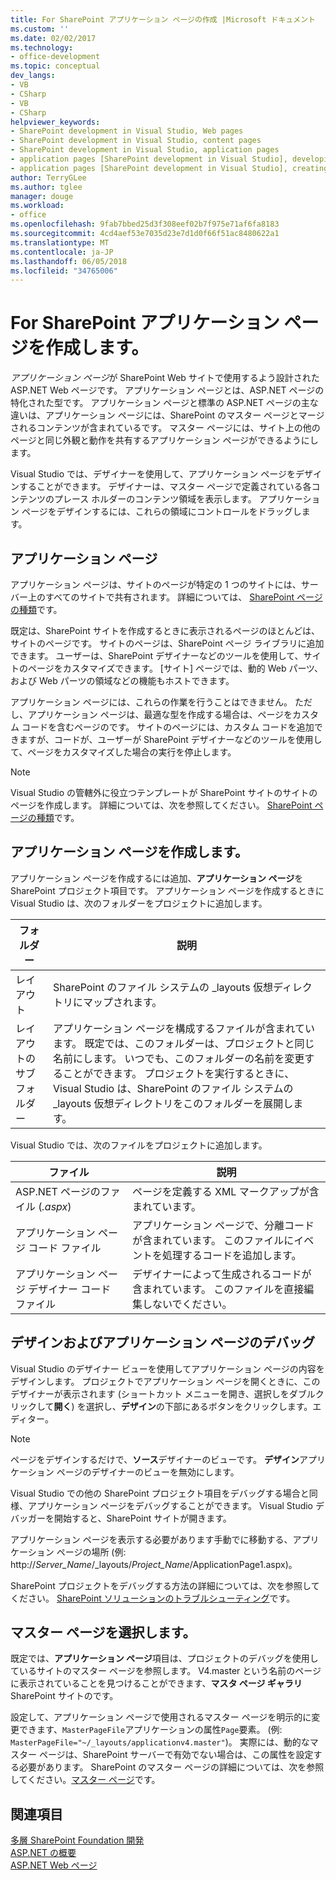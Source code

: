 ```yaml
---
title: For SharePoint アプリケーション ページの作成 |Microsoft ドキュメント
ms.custom: ''
ms.date: 02/02/2017
ms.technology:
- office-development
ms.topic: conceptual
dev_langs:
- VB
- CSharp
- VB
- CSharp
helpviewer_keywords:
- SharePoint development in Visual Studio, Web pages
- SharePoint development in Visual Studio, content pages
- SharePoint development in Visual Studio, application pages
- application pages [SharePoint development in Visual Studio], developing
- application pages [SharePoint development in Visual Studio], creating
author: TerryGLee
ms.author: tglee
manager: douge
ms.workload:
- office
ms.openlocfilehash: 9fab7bbed25d3f308eef02b7f975e71af6fa8183
ms.sourcegitcommit: 4cd4aef53e7035d23e7d1d0f66f51ac8480622a1
ms.translationtype: MT
ms.contentlocale: ja-JP
ms.lasthandoff: 06/05/2018
ms.locfileid: "34765006"
---
```

# <a name="create-application-pages-for-sharepoint"></a>For SharePoint アプリケーション ページを作成します。
  *アプリケーション ページ*が SharePoint Web サイトで使用するよう設計された ASP.NET Web ページです。 アプリケーション ページとは、ASP.NET ページの特化された型です。 アプリケーション ページと標準の ASP.NET ページの主な違いは、アプリケーション ページには、SharePoint のマスター ページとマージされるコンテンツが含まれているです。 マスター ページには、サイト上の他のページと同じ外観と動作を共有するアプリケーション ページができるようにします。  
  
 Visual Studio では、デザイナーを使用して、アプリケーション ページをデザインすることができます。 デザイナーは、マスター ページで定義されている各コンテンツのプレース ホルダーのコンテンツ領域を表示します。 アプリケーション ページをデザインするには、これらの領域にコントロールをドラッグします。  
  
## <a name="application-pages"></a>アプリケーション ページ
 アプリケーション ページは、サイトのページが特定の 1 つのサイトには、サーバー上のすべてのサイトで共有されます。 詳細については、 [SharePoint ページの種類](http://go.microsoft.com/fwlink/?LinkID=211584)です。  
  
 既定は、SharePoint サイトを作成するときに表示されるページのほとんどは、サイトのページです。 サイトのページは、SharePoint ページ ライブラリに追加できます。 ユーザーは、SharePoint デザイナーなどのツールを使用して、サイトのページをカスタマイズできます。 [サイト] ページでは、動的 Web パーツ、および Web パーツの領域などの機能もホストできます。  
  
 アプリケーション ページには、これらの作業を行うことはできません。 ただし、アプリケーション ページは、最適な型を作成する場合は、ページをカスタム コードを含むページのです。 サイトのページには、カスタム コードを追加できますが、コードが、ユーザーが SharePoint デザイナーなどのツールを使用して、ページをカスタマイズした場合の実行を停止します。  
  
> [!NOTE]  
>  Visual Studio の管轄外に役立つテンプレートが SharePoint サイトのサイトのページを作成します。 詳細については、次を参照してください。 [SharePoint ページの種類](http://go.microsoft.com/fwlink/?LinkID=211584)です。  
  
## <a name="create-an-application-page"></a>アプリケーション ページを作成します。
 アプリケーション ページを作成するには追加、**アプリケーション ページ**を SharePoint プロジェクト項目です。 アプリケーション ページを作成するときに Visual Studio は、次のフォルダーをプロジェクトに追加します。  
  
|フォルダー|説明|  
|------------|-----------------|  
|レイアウト|SharePoint のファイル システムの _layouts 仮想ディレクトリにマップされます。|  
|レイアウトのサブフォルダー|アプリケーション ページを構成するファイルが含まれています。 既定では、このフォルダーは、プロジェクトと同じ名前にします。 いつでも、このフォルダーの名前を変更することができます。 プロジェクトを実行するときに、Visual Studio は、SharePoint のファイル システムの _layouts 仮想ディレクトリをこのフォルダーを展開します。|  
  
 Visual Studio では、次のファイルをプロジェクトに追加します。  
  
|ファイル|説明|  
|----------|-----------------|  
|ASP.NET ページのファイル (*.aspx*)|ページを定義する XML マークアップが含まれています。|  
|アプリケーション ページ コード ファイル|アプリケーション ページで、分離コードが含まれています。 このファイルにイベントを処理するコードを追加します。|  
|アプリケーション ページ デザイナー コード ファイル|デザイナーによって生成されるコードが含まれています。 このファイルを直接編集しないでください。|  
  
## <a name="design-and-debug-an-application-page"></a>デザインおよびアプリケーション ページのデバッグ
 Visual Studio のデザイナー ビューを使用してアプリケーション ページの内容をデザインします。 プロジェクトでアプリケーション ページを開くときに、このデザイナーが表示されます (ショートカット メニューを開き、選択しをダブルクリックして**開く**) を選択し、**デザイン**の下部にあるボタンをクリックします。エディター。  
  
> [!NOTE]  
>  ページをデザインするだけで、**ソース**デザイナーのビューです。 **デザイン**アプリケーション ページのデザイナーのビューを無効にします。  
  
 Visual Studio での他の SharePoint プロジェクト項目をデバッグする場合と同様、アプリケーション ページをデバッグすることができます。 Visual Studio デバッガーを開始すると、SharePoint サイトが開きます。  
  
 アプリケーション ページを表示する必要があります手動でに移動する、アプリケーション ページの場所 (例: http://*Server_Name*/_layouts/*Project_Name*/ApplicationPage1.aspx)。  
  
 SharePoint プロジェクトをデバッグする方法の詳細については、次を参照してください。 [SharePoint ソリューションのトラブルシューティング](../sharepoint/troubleshooting-sharepoint-solutions.md)です。  
  
## <a name="choose-a-master-page"></a>マスター ページを選択します。
 既定では、**アプリケーション ページ**項目は、プロジェクトのデバッグを使用しているサイトのマスター ページを参照します。 V4.master という名前のページに表示されていることを見つけることができます、**マスタ ページ ギャラリ**SharePoint サイトのです。  
  
 設定して、アプリケーション ページで使用されるマスター ページを明示的に変更できます、`MasterPageFile`アプリケーションの属性`Page`要素。 (例: `MasterPageFile="~/_layouts/applicationv4.master"`)。 実際には、動的なマスター ページは、SharePoint サーバーで有効でない場合は、この属性を設定する必要があります。 SharePoint のマスター ページの詳細については、次を参照してください。[マスター ページ](http://go.microsoft.com/fwlink/?LinkID=169281)です。  
  
## <a name="see-also"></a>関連項目
 [多層 SharePoint Foundation 開発](http://go.microsoft.com/fwlink/?LinkID=182103)   
 [ASP.NET の概要](/aspnet/overview)   
 [ASP.NET Web ページ](/aspnet/web-pages/index)   
  
